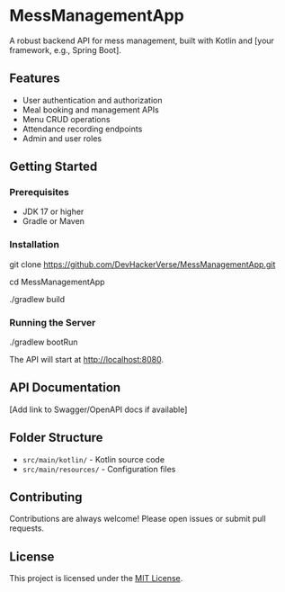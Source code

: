 # MessManagementApp

A robust backend API for mess management, built with Kotlin and [your framework, e.g., Spring Boot].

## Features

- User authentication and authorization
- Meal booking and management APIs
- Menu CRUD operations
- Attendance recording endpoints
- Admin and user roles

## Getting Started

### Prerequisites

- JDK 17 or higher
- Gradle or Maven

### Installation

git clone https://github.com/DevHackerVerse/MessManagementApp.git

cd MessManagementApp

./gradlew build

### Running the Server

./gradlew bootRun

The API will start at [http://localhost:8080](http://localhost:8080).

## API Documentation

[Add link to Swagger/OpenAPI docs if available]

## Folder Structure

- `src/main/kotlin/` - Kotlin source code
- `src/main/resources/` - Configuration files

## Contributing

Contributions are always welcome! Please open issues or submit pull requests.

## License

This project is licensed under the [MIT License](LICENSE).
